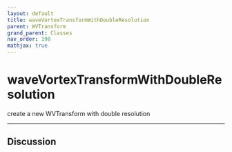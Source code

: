 ```yaml
---
layout: default
title: waveVortexTransformWithDoubleResolution
parent: WVTransform
grand_parent: Classes
nav_order: 198
mathjax: true
---
```


#  waveVortexTransformWithDoubleResolution

create a new WVTransform with double resolution


---

## Discussion

  
